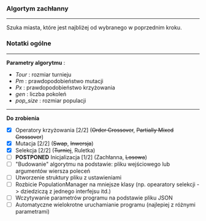 ### Algortym zachłanny

---

Szuka miasta, które jest najbliżej od wybranego w poprzednim kroku.

### Notatki ogólne

---

**Parametry algorytmu** :

- *Tour* : rozmiar turnieju
- *Pm* : prawdopodobieństwo mutacji
- *Px* : prawdopodobieństwo krzyżowania
- *gen* : liczba pokoleń
- *pop_size* : rozmiar populacji

---

**Do zrobienia**

- [X] Operatory krzyżowania [2/2] (~~Order Crossover~~, ~~Partially Mixed Crossover~~)
- [X] Mutacja [2/2] (~~Swap~~, ~~Inwersja~~)
- [X] Selekcja [2/2] (~~Turniej~~, Ruletka)
- [ ] **POSTPONED** Inicjalizacja [1/2] (Zachłanna, ~~Losowa~~)
- [ ] "Budowanie" algorytmu na podstawie: pliku wejściowego lub argumentów wiersza poleceń
- [ ] Utworzenie struktury pliku z ustawieniami
- [ ] Rozbicie PopulationManager na mniejsze klasy (np. opearatory selekcji -> dziedziczą z jednego interfejsu itd.)
- [ ] Wczytywanie parametrów programu na podstawie pliku JSON
- [ ] Automatyczne wielokrotne uruchamianie programu (najlepiej z różnymi parametrami) 
